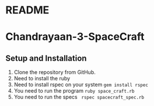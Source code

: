 # README
# Chandrayaan-3-SpaceCraft

## Setup and Installation
1. Clone the repository from GitHub.
2. Need to install the ruby
3. Need to install rspec on your system `gem install rspec`
4. You need to run the program `ruby space_craft.rb`
5. You need to run the specs ` rspec spacecraft_spec.rb`

